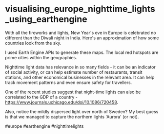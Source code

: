 # visualising_europe_nighttime_lights_using_earthengine

With all the fireworks and lights, New Year's eve in Europe is celebrated no different than the Diwali night in India. Here's an approximation of how some countries look from the sky.

I used Earth Engine APIs to generate these maps. The local red hotspots are prime cities within the geographies.

Nighttime light data has relevance in so many fields - it can be an indicator of social activity, or can help estimate number of restaurants, transit stations, and other economical businesses in the relevant area. It can help track movement patterns and even ensure safety for travellers.

One of the recent studies suggest that night-time lights can also be correlated to the GDP of a country - https://www.journals.uchicago.edu/doi/10.1086/720458.

Also, notice the mildly dispersed light over north of Sweden? My best guess is that we managed to capture the northern lights 'Aurora' (or not).

#europe #earthengine #nighttimelights
